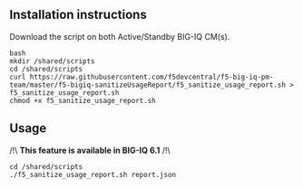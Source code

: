 Installation instructions
-------------------------

Download the script on both Active/Standby BIG-IQ CM(s).

```
bash
mkdir /shared/scripts
cd /shared/scripts
curl https://raw.githubusercontent.com/f5devcentral/f5-big-iq-pm-team/master/f5-bigiq-sanitizeUsageReport/f5_sanitize_usage_report.sh > f5_sanitize_usage_report.sh
chmod +x f5_sanitize_usage_report.sh
```

Usage
-----

/!\ **This feature is available in BIG-IQ 6.1** /!\

```
cd /shared/scripts
./f5_sanitize_usage_report.sh report.json
```
